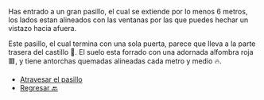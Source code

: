 Has entrado a un gran pasillo, el cual se extiende por lo menos 6 metros, los lados estan alineados con las ventanas por las que puedes hechar un vistazo hacia afuera.

Este pasillo, el cual termina con una sola puerta, parece que lleva a la parte trasera del castillo 🏰. El suelo esta forrado con una adornada alfombra roja 🟥, y tiene antorchas quemadas alineadas cada metro y medio 🔥.

- [Atravesar el pasillo](5-DA.md)
- [Regresar 🔙](3-A.md)
